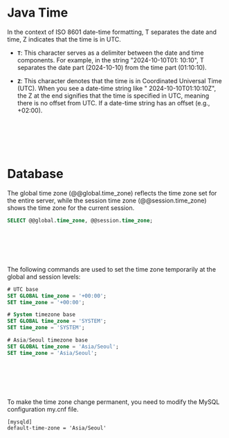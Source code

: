# Java Time

In the context of ISO 8601 date-time formatting, T separates the date and time, Z indicates that the time is in UTC.

- **`T`**: This character serves as a delimiter between the date and time components. For example, in the string "2024-10-10T01:
10:10", T separates the date part (2024-10-10) from the time part (01:10:10).

- **`Z`**: This character denotes that the time is in Coordinated Universal Time (UTC). When you see a date-time string like "
2024-10-10T01:10:10Z", the Z at the end signifies that the time is specified in UTC, meaning there is no offset from
UTC. If a date-time string has an offset (e.g., +02:00).

<br/><br/><br/><br/>

# Database

The global time zone (@@global.time_zone) reflects the time zone set for the entire server, while the session time zone (@@session.time_zone) shows the time zone for the current session. 

```sql
SELECT @@global.time_zone, @@session.time_zone;
```

<br/><br/><br/><br/>

The following commands are used to set the time zone temporarily at the global and session levels:

```sql
# UTC base 
SET GLOBAL time_zone = '+00:00';
SET time_zone = '+00:00';

# System timezone base
SET GLOBAL time_zone = 'SYSTEM';
SET time_zone = 'SYSTEM';

# Asia/Seoul timezone base 
SET GLOBAL time_zone = 'Asia/Seoul';
SET time_zone = 'Asia/Seoul';
```

<br/><br/><br/><br/>

To make the time zone change permanent, you need to modify the MySQL configuration my.cnf file. 

```shell
[mysqld]
default-time-zone = 'Asia/Seoul'
```
